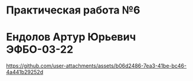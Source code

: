 # Практическая работа №6
# Ендолов Артур Юрьевич ЭФБО-03-22

https://github.com/user-attachments/assets/b06d2486-7ea3-41be-bc46-4a441b29252d
